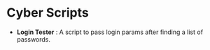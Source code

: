 # Cyber Scripts

- **Login Tester** : A script to pass login params after finding a list of passwords.
